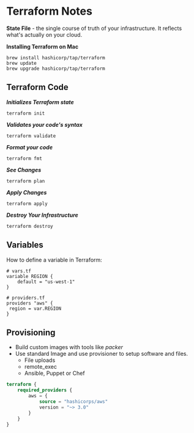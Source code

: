# Terraform Notes

**State File** - the single course of truth of your infrastructure. It reflects what's actually on your cloud.

**Installing Terraform on Mac**

```shell
brew install hashicorp/tap/terraform
brew update
brew upgrade hashicorp/tap/terraform
```

## Terraform Code

***Initializes Terraform state***

```shell
terraform init
```

***Validates your code's syntax***

```shell
terraform validate
```

***Format your code***

```shell
terraform fmt
```

***See Changes***

```shell
terraform plan
```

***Apply Changes***

```shell
terraform apply
```

***Destroy Your Infrastructure***

```shell
terraform destroy
```

## Variables

How to define a variable in Terraform:

```
# vars.tf
variable REGION {
    default = "us-west-1"
}

# providers.tf
providers "aws" {
 region = var.REGION
}
```

## Provisioning

- Build custom images with tools like *packer*
- Use standard Image and use provisioner to setup software and files.
  - File uploads
  - remote_exec
  - Ansible, Puppet or Chef

``` terraform
terraform {
    required_providers {
        aws = {
            source = "hashicorps/aws"
            version = "~> 3.0"
        }
    }
}
```
